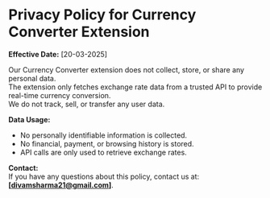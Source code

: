  # Privacy Policy for Currency Converter Extension

**Effective Date:** [20-03-2025]

Our Currency Converter extension does not collect, store, or share any personal data.  
The extension only fetches exchange rate data from a trusted API to provide real-time currency conversion.  
We do not track, sell, or transfer any user data.  

**Data Usage:**  
- No personally identifiable information is collected.  
- No financial, payment, or browsing history is stored.  
- API calls are only used to retrieve exchange rates.  

**Contact:**  
If you have any questions about this policy, contact us at: **[divamsharma21@gmail.com]**.  
